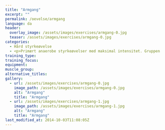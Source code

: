 ```yaml
---
title: "Armgang"
excerpt: ""
permalink: /oevelse/armgang
language: da
header:
  overlay_image: /assets/images/exercises/armgang-0.jpg
  teaser: /assets/images/exercises/armgang-0.jpg
categories:
  - Hård styrkeøvelse
  - <p>Primært anaerobe styrkeøvelser med maksimal intensitet. Gruppen er hovedsageligt multiledsøvelser, hvor flere muskler udfordres samtidig.</p>
training_type: 
training_focus: 
equipment:
muscle_group:
alternative_titles:
gallery:
  - url: /assets/images/exercises/armgang-0.jpg
    image_path: /assets/images/exercises/armgang-0.jpg
    alt: "Armgang"
    title: "Armgang"
  - url: /assets/images/exercises/armgang-1.jpg
    image_path: /assets/images/exercises/armgang-1.jpg
    alt: "Armgang"
    title: "Armgang"
last_modified_at: 2014-10-03T11:08:05Z
---
```



